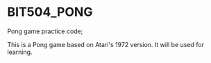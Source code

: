 # BIT504_PONG
Pong game practice code;

This is a Pong game based on Atari's 1972 version. It will be used for learning. 

